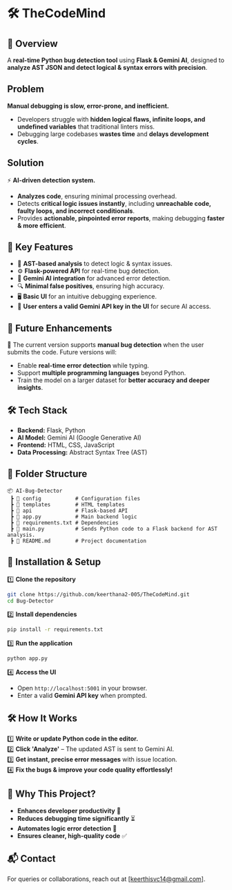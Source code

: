 # 🛠️ TheCodeMind  

## 📝 Overview  
A **real-time Python bug detection tool** using **Flask & Gemini AI**, designed to **analyze AST JSON and detect logical & syntax errors with precision**.  

##  Problem  
 **Manual debugging is slow, error-prone, and inefficient.**  
- Developers struggle with **hidden logical flaws, infinite loops, and undefined variables** that traditional linters miss.  
- Debugging large codebases **wastes time** and **delays development cycles**.  

##  Solution  
⚡ **AI-driven detection system.**  
- **Analyzes code**, ensuring minimal processing overhead.  
- Detects **critical logic issues instantly**, including **unreachable code, faulty loops, and incorrect conditionals**.  
- Provides **actionable, pinpointed error reports**, making debugging **faster & more efficient**.  

## 🎯 Key Features  
- 📌 **AST-based analysis** to detect logic & syntax issues.  
- ⚙️ **Flask-powered API** for real-time bug detection.  
- 🤖 **Gemini AI integration** for advanced error detection.  
- 🔍 **Minimal false positives**, ensuring high accuracy.  
- 🖥️ **Basic UI** for an intuitive debugging experience.  
- 🔑 **User enters a valid Gemini API key in the UI** for secure AI access.  

## 🚀 Future Enhancements  
🚧 The current version supports **manual bug detection** when the user submits the code. Future versions will:  
- Enable **real-time error detection** while typing.  
- Support **multiple programming languages** beyond Python.  
- Train the model on a larger dataset for **better accuracy and deeper insights**.  

## 🛠️ Tech Stack  
- **Backend:** Flask, Python  
- **AI Model:** Gemini AI (Google Generative AI)  
- **Frontend:** HTML, CSS, JavaScript  
- **Data Processing:** Abstract Syntax Tree (AST)  

## 📂 Folder Structure  
```
📦 AI-Bug-Detector
 ┣ 📂 config           # Configuration files
 ┣ 📂 templates        # HTML templates
 ┣ 📂 api              # Flask-based API
 ┣ 📜 app.py           # Main backend logic
 ┣ 📜 requirements.txt # Dependencies
 ┣ 📜 main.py          # Sends Python code to a Flask backend for AST analysis.
 ┣ 📜 README.md        # Project documentation
```

## 🚀 Installation & Setup  
1️⃣ **Clone the repository**  
```bash
git clone https://github.com/keerthana2-005/TheCodeMind.git
cd Bug-Detector
```

2️⃣ **Install dependencies**  
```bash
pip install -r requirements.txt
```

3️⃣ **Run the application**  
```bash
python app.py
```

4️⃣ **Access the UI**  
- Open `http://localhost:5001` in your browser.  
- Enter a valid **Gemini API key** when prompted.  

## 🛠️ How It Works  
1️⃣ **Write or update Python code in the editor.**  
2️⃣ **Click 'Analyze'** – The updated AST is sent to Gemini AI.  
3️⃣ **Get instant, precise error messages** with issue location.  
4️⃣ **Fix the bugs & improve your code quality effortlessly!**  

## 🎯 Why This Project?  
- **Enhances developer productivity** 🚀  
- **Reduces debugging time significantly** ⏳  
- **Automates logic error detection** 🤖  
- **Ensures cleaner, high-quality code** ✅  

## 📬 Contact  
For queries or collaborations, reach out at [keerthisvc14@gmail.com].  
